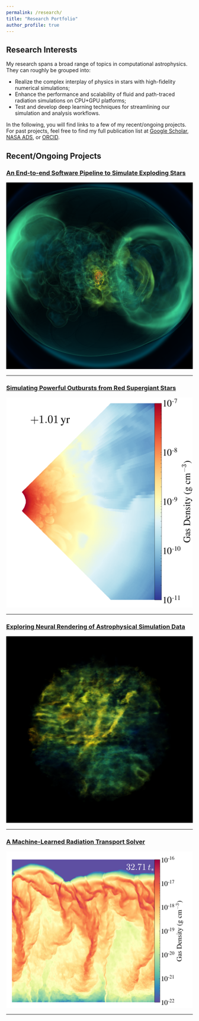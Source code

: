 ```yaml
---
permalink: /research/
title: "Research Portfolio"
author_profile: true
---
```


## Research Interests
My research spans a broad range of topics in computational astrophysics. They can roughly be grouped into:
- Realize the complex interplay of physics in stars with high-fidelity numerical simulations;
- Enhance the performance and scalability of fluid and path-traced radiation simulations on CPU+GPU platforms;
- Test and develop deep learning techniques for streamlining our simulation and analysis workflows.

In the following, you will find links to a few of my recent/ongoing projects.
For past projects, feel free to find my full publication list at 
[Google Scholar](https://scholar.google.com/citations?user=nGVc2BAAAAAJ&hl=en), 
[NASA ADS](https://ui.adsabs.harvard.edu/user/libraries/tbxiKajfTsSjDC7Ir7sZxA), 
or [ORCID](http://orcid.org/0000-0002-6543-2993).

## Recent/Ongoing Projects

### [An End-to-end Software Pipeline to Simulate Exploding Stars](https://bthtsang.github.io/starsend2end/)
[![VR F2F Simulation](/files/title_dens_n_0000_128_0090.png)](https://bthtsang.github.io/starsend2end/)

---

### [Simulating Powerful Outbursts from Red Supergiant Stars](https://bthtsang.github.io/rsg-outbursts/)
[![Convective RSG](/files/title_rsg_mesa_rf6_hdf5_chk__dens_phislice_y_n_0283_resize.png)](https://bthtsang.github.io/rsg-outbursts/)

---

### [Exploring Neural Rendering of Astrophysical Simulation Data](https://bthtsang.github.io/nerf/)
[![NeRF with Turbulence](/files/nerf_exercise.png)](https://bthtsang.github.io/nerf/)

--- 

### [A Machine-Learned Radiation Transport Solver](https://bthtsang.github.io/mlrhd/)
![Dusty Wind Simulation](/files/dens_cropped_zslice_n_0063_Spectral_r_resize.png)

---

